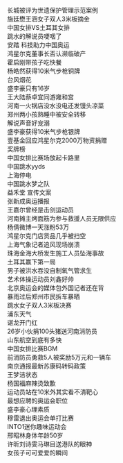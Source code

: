 长城被评为世遗保护管理示范案例  
施廷懋王涵女子双人3米板摘金  
中国女排VS土耳其女排  
跳水的解说员哽咽了  
安踏 科技助力中国奥运  
鸿星尔克董事长否认濒临破产  
霍启刚带孩子吃快餐  
杨皓然获得10米气步枪铜牌  
台风烟花  
盛李豪只有16岁  
王大陆蔡卓宜同游雍和宫  
河南一火锅店没水没电还发馒头凉菜  
郑州两小孩熟睡中被安全转移  
解说声音好宠溺  
盛李豪获得10米气步枪银牌  
壹基金回应鸿星尔克2000万物资捐赠  
奖牌榜  
中国女排比赛场放起卡路里  
中国跳水yyds  
上海停电  
中国跳水梦之队  
益禾堂 宣传文案  
张新成奥运播报  
王嘉尔曾经是击剑运动员  
河南摊主烤面筋为参与救援人员无限供应  
杨倩微博一天涨粉53万  
鸿星尔克门店货品几乎被扫空  
上海气象记者追风现场崩溃  
珠海金海大桥发生施工人员坠海事故  
土耳其赢下第一局  
男子被洪水吞没自制氧气管求生  
艺术体操运动员刘鑫好帅  
北京奥运会的媒体包外国记者还在背  
暴雨过后郑州市民拆车暴晒  
跳水女子双人3米板决赛  
浦东天气  
谌龙开门红  
26岁小伙捐100头猪送河南消防员  
山东航空到底有多快  
中国女排比赛BGM  
前消防员勇救5人被奖励5万元和一辆车  
南京通报最新苏康码转码政策  
王梦洁状态  
杨国福麻辣烫致歉  
运动员站在10米外其实看不清靶心  
最想应聘的奥运会职位  
盛李豪心理素质  
穆雷退出奥运会单打比赛  
INTO1迷你趣味运动会  
邢昭林身体年龄50岁  
许昕刘诗雯马琳目送港队的眼神  
女孩子可可爱爱的瞬间  

